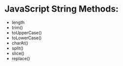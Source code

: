 # JavaScript String Methods:

- length
- trim()
- toUpperCase()
- toLowerCase()
- charAt()
- split()
- slice()
- replace()